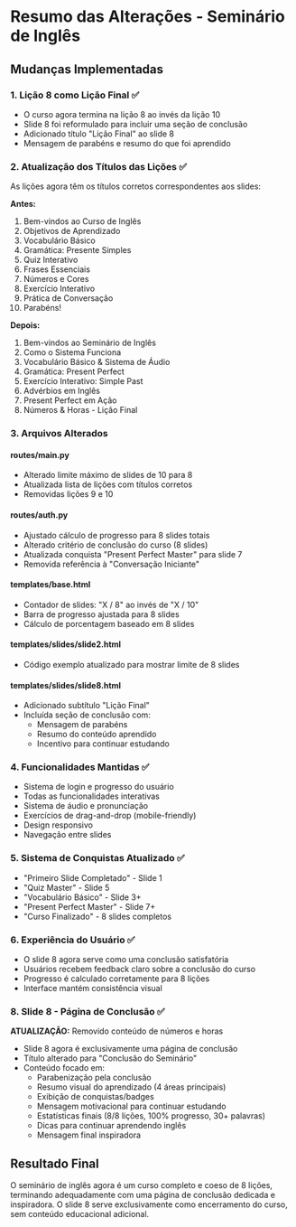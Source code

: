 # Resumo das Alterações - Seminário de Inglês

## Mudanças Implementadas

### 1. Lição 8 como Lição Final ✅
- O curso agora termina na lição 8 ao invés da lição 10
- Slide 8 foi reformulado para incluir uma seção de conclusão
- Adicionado título "Lição Final" ao slide 8
- Mensagem de parabéns e resumo do que foi aprendido

### 2. Atualização dos Títulos das Lições ✅
As lições agora têm os títulos corretos correspondentes aos slides:

**Antes:**
1. Bem-vindos ao Curso de Inglês
2. Objetivos de Aprendizado
3. Vocabulário Básico
4. Gramática: Presente Simples
5. Quiz Interativo
6. Frases Essenciais
7. Números e Cores
8. Exercício Interativo
9. Prática de Conversação
10. Parabéns!

**Depois:**
1. Bem-vindos ao Seminário de Inglês
2. Como o Sistema Funciona
3. Vocabulário Básico & Sistema de Áudio
4. Gramática: Present Perfect
5. Exercício Interativo: Simple Past
6. Advérbios em Inglês
7. Present Perfect em Ação
8. Números & Horas - Lição Final

### 3. Arquivos Alterados

#### routes/main.py
- Alterado limite máximo de slides de 10 para 8
- Atualizada lista de lições com títulos corretos
- Removidas lições 9 e 10

#### routes/auth.py
- Ajustado cálculo de progresso para 8 slides totais
- Alterado critério de conclusão do curso (8 slides)
- Atualizada conquista "Present Perfect Master" para slide 7
- Removida referência à "Conversação Iniciante"

#### templates/base.html
- Contador de slides: "X / 8" ao invés de "X / 10"
- Barra de progresso ajustada para 8 slides
- Cálculo de porcentagem baseado em 8 slides

#### templates/slides/slide2.html
- Código exemplo atualizado para mostrar limite de 8 slides

#### templates/slides/slide8.html
- Adicionado subtítulo "Lição Final"
- Incluída seção de conclusão com:
  - Mensagem de parabéns
  - Resumo do conteúdo aprendido
  - Incentivo para continuar estudando

### 4. Funcionalidades Mantidas ✅
- Sistema de login e progresso do usuário
- Todas as funcionalidades interativas
- Sistema de áudio e pronunciação
- Exercícios de drag-and-drop (mobile-friendly)
- Design responsivo
- Navegação entre slides

### 5. Sistema de Conquistas Atualizado ✅
- "Primeiro Slide Completado" - Slide 1
- "Quiz Master" - Slide 5
- "Vocabulário Básico" - Slide 3+
- "Present Perfect Master" - Slide 7+
- "Curso Finalizado" - 8 slides completos

### 6. Experiência do Usuário ✅
- O slide 8 agora serve como uma conclusão satisfatória
- Usuários recebem feedback claro sobre a conclusão do curso
- Progresso é calculado corretamente para 8 lições
- Interface mantém consistência visual

### 8. Slide 8 - Página de Conclusão ✅
**ATUALIZAÇÃO:** Removido conteúdo de números e horas
- Slide 8 agora é exclusivamente uma página de conclusão
- Título alterado para "Conclusão do Seminário"
- Conteúdo focado em:
  - Parabenização pela conclusão
  - Resumo visual do aprendizado (4 áreas principais)
  - Exibição de conquistas/badges
  - Mensagem motivacional para continuar estudando
  - Estatísticas finais (8/8 lições, 100% progresso, 30+ palavras)
  - Dicas para continuar aprendendo inglês
  - Mensagem final inspiradora

## Resultado Final
O seminário de inglês agora é um curso completo e coeso de 8 lições, terminando adequadamente com uma página de conclusão dedicada e inspiradora. O slide 8 serve exclusivamente como encerramento do curso, sem conteúdo educacional adicional.